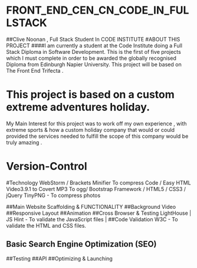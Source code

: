 # FRONT_END_CEN_CN_CODE_IN_FULLSTACK

##Clive Noonan , Full Stack Student In CODE INSTITUTE
#ABOUT THIS PROJECT
####I am currently a student at the Code Institute doing a Full Stack Diploma in Software Development. 
This is the first of five projects which I must complete in order to be awarded the globally recognised Diploma 
from Edinburgh Napier University. This project will be based on The Front End Trifecta .
# This project is based on a custom extreme adventures holiday. 
My Main Interest for this project was to work off my own experience , 
with extreme sports & how a custom holiday company that would or could provided the services needed to fulfill
the scope of this company would be truly amazing .
# Version-Control
#Technology
WebStorm / Brackets Minifier To compress Code / Easy HTML Video3.9.1 to Covert MP3 To ogg/ 
Bootstrap Framework / HTML5 /  CSS3 / jQuery
TinyPNG - To compress photos

##Main Website Scaffolding & FUNCTIONALITY
##Background Video
##Responsive Layout
##Animation
##Cross Browser & Testing
LightHouse | JS Hint - To validate the JavaScript files | 
##Code Validation
W3C - To validate the HTML and CSS files.
## Basic Search Engine Optimization (SEO)
##Testing
##API
##Optimizing & Launching